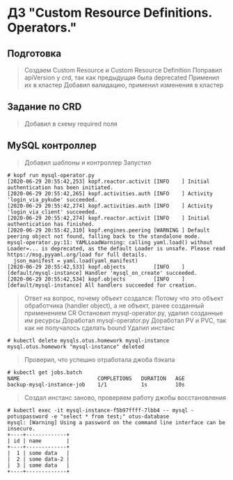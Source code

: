 # ДЗ "Custom Resource Definitions. Operators."

## Подготовка

> Создаем Custom Resource и Custom Resource Definition
> Поправил apiVersion у crd, так как предыдущая была deprecated
> Применил их в кластер
> Добавил валидацию, применил изменения в кластер

## Задание по CRD

> Добавил в схему required поля

## MySQL контроллер

> Добавил шаблоны и контроллер
> Запустил

```shell script
# kopf run mysql-operator.py
[2020-06-29 20:55:42,253] kopf.reactor.activit [INFO    ] Initial authentication has been initiated.
[2020-06-29 20:55:42,265] kopf.activities.auth [INFO    ] Activity 'login_via_pykube' succeeded.
[2020-06-29 20:55:42,274] kopf.activities.auth [INFO    ] Activity 'login_via_client' succeeded.
[2020-06-29 20:55:42,274] kopf.reactor.activit [INFO    ] Initial authentication has finished.
[2020-06-29 20:55:42,310] kopf.engines.peering [WARNING ] Default peering object not found, falling back to the standalone mode.
mysql-operator.py:11: YAMLLoadWarning: calling yaml.load() without Loader=... is deprecated, as the default Loader is unsafe. Please read https://msg.pyyaml.org/load for full details.
  json_manifest = yaml.load(yaml_manifest)
[2020-06-29 20:55:42,533] kopf.objects         [INFO    ] [default/mysql-instance] Handler 'mysql_on_create' succeeded.
[2020-06-29 20:55:42,534] kopf.objects         [INFO    ] [default/mysql-instance] All handlers succeeded for creation.
```

> Ответ на вопрос, почему объект создался:
> Потому что это объект обработчика (handler object), а не объект, ранее созданный применением CR
> Остановил mysql-operator.py, удалил созданные им ресурсы
> Доработал mysql-operator.py
> Доработал PV и PVC, так как не получалось сделать bound
> Удалил инстанс

```shell script
# kubectl delete mysqls.otus.homework mysql-instance
mysql.otus.homework "mysql-instance" deleted
```

> Проверил, что успешно отработала джоба бэкапа

```shell script
# kubectl get jobs.batch
NAME                         COMPLETIONS   DURATION   AGE
backup-mysql-instance-job    1/1           1s         10s
```

> Создал инстанс заново, проверяем работу джобы восстановления

```shell script
# kubectl exec -it mysql-instance-f5b97ffff-7lbb4 -- mysql -potuspassword -e "select * from test;" otus-database
mysql: [Warning] Using a password on the command line interface can be insecure.
+----+-------------+
| id | name        |
+----+-------------+
|  1 | some data   |
|  2 | some data-2 |
|  3 | some data   |
+----+-------------+
```